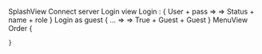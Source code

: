 SplashView
    Connect server
Login view
    Login : {
        User + pass => 
        => Status + name + role
    }
    Login as guest {
        ... =>
        => True + Guest + Guest
    }
MenuView
    Order {
        
    }